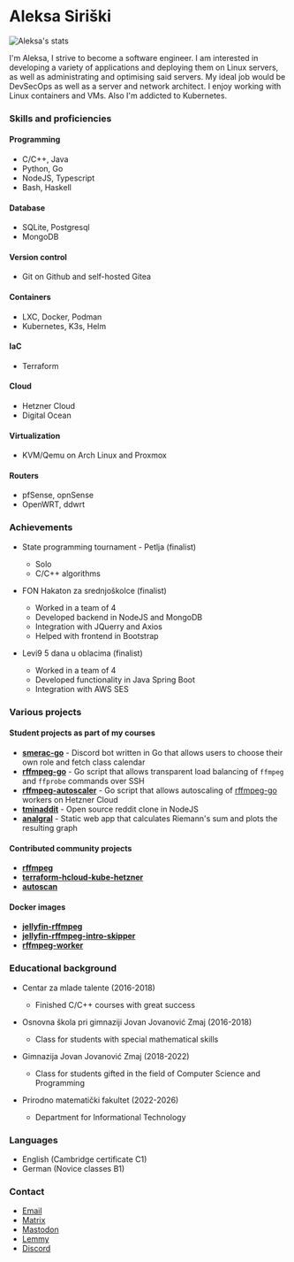 # Aleksa Siriški

![Aleksa's stats](https://github-readme-stats.vercel.app/api?username=aleksasiriski&theme=github_dark&show_icons=true&custom_title=Aleksa's%20stats#gh-dark-mode-only)

I'm Aleksa, I strive to become a software engineer. I am interested in developing a variety of applications and deploying them on Linux servers, as well as administrating and optimising said servers. My ideal job would be DevSecOps as well as a server and network architect. I enjoy working with Linux containers and VMs. Also I'm addicted to Kubernetes.

### Skills and proficiencies

#### Programming
* C/C++, Java
* Python, Go
* NodeJS, Typescript
* Bash, Haskell

#### Database
* SQLite, Postgresql
* MongoDB

#### Version control
* Git on Github and self-hosted Gitea

#### Containers
* LXC, Docker, Podman
* Kubernetes, K3s, Helm

#### IaC
* Terraform

#### Cloud
* Hetzner Cloud
* Digital Ocean

#### Virtualization
* KVM/Qemu on Arch Linux and Proxmox

#### Routers
* pfSense, opnSense
* OpenWRT, ddwrt

### Achievements
* State programming tournament - Petlja (finalist)
	- Solo
	- C/C++ algorithms

* FON Hakaton za srednjoškolce (finalist)
	- Worked in a team of 4
	- Developed backend in NodeJS and MongoDB
	- Integration with JQuerry and Axios
	- Helped with frontend in Bootstrap

* Levi9 5 dana u oblacima (finalist)
	- Worked in a team of 4
	- Developed functionality in Java Spring Boot
	- Integration with AWS SES

### Various projects

#### Student projects as part of my courses

* [**smerac-go**](https://github.com/aleksasiriski/smerac-go) - Discord bot written in Go that allows users to choose their own role and fetch class calendar
* [**rffmpeg-go**](https://github.com/aleksasiriski/rffmpeg-go) - Go script that allows transparent load balancing of `ffmpeg` and `ffprobe` commands over SSH
* [**rffmpeg-autoscaler**](https://github.com/aleksasiriski/rffmpeg-autoscaler) - Go script that allows autoscaling of [rffmpeg-go](https://github.com/aleksasiriski/rffmpeg-go) workers on Hetzner Cloud
* [**tminaddit**](https://github.com/aleksasiriski/tminaddit) - Open source reddit clone in NodeJS
* [**analgral**](https://github.com/aleksasiriski/analgral) - Static web app that calculates Riemann's sum and plots the resulting graph

#### Contributed community projects

* [**rffmpeg**](https://github.com/joshuaboniface/rffmpeg)
* [**terraform-hcloud-kube-hetzner**](https://github.com/kube-hetzner/terraform-hcloud-kube-hetzner)
* [**autoscan**](https://github.com/aleksasiriski/autoscan)

#### Docker images

* [**jellyfin-rffmpeg**](https://github.com/aleksasiriski/jellyfin-rffmpeg)
* [**jellyfin-rffmpeg-intro-skipper**](https://github.com/aleksasiriski/jellyfin-rffmpeg-intro-skipper)
* [**rffmpeg-worker**](https://github.com/aleksasiriski/rffmpeg-worker)

### Educational background

* Centar za mlade talente (2016-2018)
	- Finished C/C++ courses with great success

* Osnovna škola pri gimnaziji Jovan Jovanović Zmaj (2016-2018)
	- Class for students with special mathematical skills

* Gimnazija Jovan Jovanović Zmaj (2018-2022)
	- Class for students gifted in the field of Computer Science and Programming

* Prirodno matematički fakultet (2022-2026)
	- Department for Informational Technology


### Languages
* English (Cambridge certificate C1)
* German (Novice classes B1)

### Contact
- [Email](mailto:sir@tmina.org)
- [Matrix]()
- [Mastodon]()
- [Lemmy]()
- [Discord](https://discordapp.com/users/906930028078575626)
